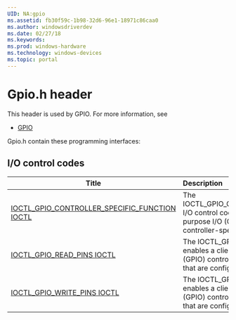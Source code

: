 ```yaml
---
UID: NA:gpio
ms.assetid: fb30f59c-1b98-32d6-96e1-18971c86caa0
ms.author: windowsdriverdev
ms.date: 02/27/18
ms.keywords: 
ms.prod: windows-hardware
ms.technology: windows-devices
ms.topic: portal
---
```


# Gpio.h header



This header is used by GPIO. For more information, see
- [GPIO](../_GPIO/index.md)

Gpio.h contain these programming interfaces:


## I/O control codes

| Title   | Description   |
| ---- |:---- |
| [IOCTL_GPIO_CONTROLLER_SPECIFIC_FUNCTION IOCTL](ni-gpio-ioctl_gpio_controller_specific_function.md) | The IOCTL_GPIO_CONTROLLER_SPECIFIC_FUNCTION I/O control code enables a client of the general-purpose I/O (GPIO) controller to request a controller-specific device-control operation. |
| [IOCTL_GPIO_READ_PINS IOCTL](ni-gpio-ioctl_gpio_read_pins.md) | The IOCTL_GPIO_READ_PINS I/O control code enables a client of the general-purpose I/O (GPIO) controller to read from a set of GPIO pins that are configured as inputs. |
| [IOCTL_GPIO_WRITE_PINS IOCTL](ni-gpio-ioctl_gpio_write_pins.md) | The IOCTL_GPIO_WRITE_PINS I/O control code enables a client of the general-purpose I/O (GPIO) controller to write to a set of GPIO pins that are configured as outputs. |
